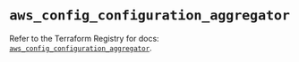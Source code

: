 # `aws_config_configuration_aggregator`

Refer to the Terraform Registry for docs: [`aws_config_configuration_aggregator`](https://registry.terraform.io/providers/hashicorp/aws/6.15.0/docs/resources/config_configuration_aggregator).
